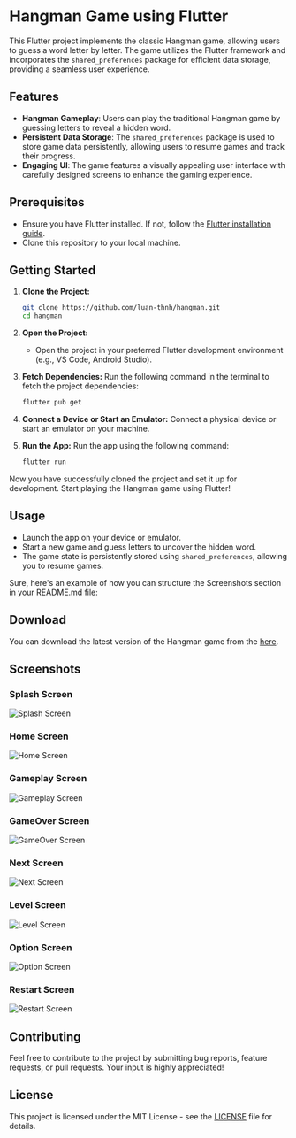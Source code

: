 # Hangman Game using Flutter

This Flutter project implements the classic Hangman game, allowing users to guess a word letter by
letter. The game utilizes the Flutter framework and incorporates the `shared_preferences` package
for efficient data storage, providing a seamless user experience.

## Features

- **Hangman Gameplay**: Users can play the traditional Hangman game by guessing letters to reveal a
  hidden word.
- **Persistent Data Storage**: The `shared_preferences` package is used to store game data
  persistently, allowing users to resume games and track their progress.
- **Engaging UI**: The game features a visually appealing user interface with carefully designed
  screens to enhance the gaming experience.

## Prerequisites

- Ensure you have Flutter installed. If not, follow
  the [Flutter installation guide](https://flutter.dev/docs/get-started/install).
- Clone this repository to your local machine.

## Getting Started

1. **Clone the Project:**

   ```bash
   git clone https://github.com/luan-thnh/hangman.git
   cd hangman
   ```

2. **Open the Project:**

   - Open the project in your preferred Flutter development environment (e.g., VS Code, Android
     Studio).

3. **Fetch Dependencies:**
   Run the following command in the terminal to fetch the project dependencies:

   ```bash
   flutter pub get
   ```

4. **Connect a Device or Start an Emulator:**
   Connect a physical device or start an emulator on your machine.

5. **Run the App:**
   Run the app using the following command:
   ```bash
   flutter run
   ```

Now you have successfully cloned the project and set it up for development. Start playing the
Hangman game using Flutter!

## Usage

- Launch the app on your device or emulator.
- Start a new game and guess letters to uncover the hidden word.
- The game state is persistently stored using `shared_preferences`, allowing you to resume games.

Sure, here's an example of how you can structure the Screenshots section in your README.md file:

## Download

You can download the latest version of the Hangman game from the [here](https://github.com/luan-thnh/hangman/raw/master/download/hangman-game.apk).

## Screenshots

### Splash Screen

![Splash Screen](assets/screenshots/splash-screen.png)

### Home Screen

![Home Screen](assets/screenshots/home-screen.png)

### Gameplay Screen

![Gameplay Screen](assets/screenshots/game-screen.png)

### GameOver Screen

![GameOver Screen](assets/screenshots/gameover-screen.png)

### Next Screen

![Next Screen](assets/screenshots/next-screen.png)

### Level Screen

![Level Screen](assets/screenshots/level-screen.png)

### Option Screen

![Option Screen](assets/screenshots/option-screen.png)

### Restart Screen

![Restart Screen](assets/screenshots/restart-screen.png)

## Contributing

Feel free to contribute to the project by submitting bug reports, feature requests, or pull
requests. Your input is highly appreciated!

## License

This project is licensed under the MIT License - see the [LICENSE](LICENSE) file for details.
